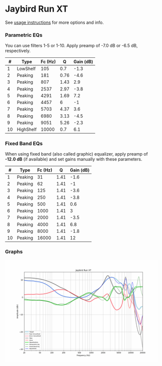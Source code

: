 # Jaybird Run XT
See [usage instructions](https://github.com/jaakkopasanen/AutoEq#usage) for more options and info.

### Parametric EQs
You can use filters 1-5 or 1-10. Apply preamp of -7.0 dB or -6.5 dB, respectively.

|   # | Type      |   Fc (Hz) |    Q |   Gain (dB) |
|-----|-----------|-----------|------|-------------|
|   1 | LowShelf  |       105 | 0.7  |        -1.3 |
|   2 | Peaking   |       181 | 0.76 |        -4.6 |
|   3 | Peaking   |       807 | 1.43 |         2.9 |
|   4 | Peaking   |      2537 | 2.97 |        -3.8 |
|   5 | Peaking   |      4291 | 1.69 |         7.2 |
|   6 | Peaking   |      4457 | 6    |        -1   |
|   7 | Peaking   |      5703 | 4.37 |         3.6 |
|   8 | Peaking   |      6980 | 3.13 |        -4.5 |
|   9 | Peaking   |      9051 | 5.26 |        -2.3 |
|  10 | HighShelf |     10000 | 0.7  |         6.1 |

### Fixed Band EQs
When using fixed band (also called graphic) equalizer, apply preamp of **-12.0 dB** (if available) and set gains manually with these parameters.

|   # | Type    |   Fc (Hz) |    Q |   Gain (dB) |
|-----|---------|-----------|------|-------------|
|   1 | Peaking |        31 | 1.41 |        -1.6 |
|   2 | Peaking |        62 | 1.41 |        -1   |
|   3 | Peaking |       125 | 1.41 |        -3.6 |
|   4 | Peaking |       250 | 1.41 |        -3.8 |
|   5 | Peaking |       500 | 1.41 |         0.6 |
|   6 | Peaking |      1000 | 1.41 |         3   |
|   7 | Peaking |      2000 | 1.41 |        -3.5 |
|   8 | Peaking |      4000 | 1.41 |         6.8 |
|   9 | Peaking |      8000 | 1.41 |        -1.8 |
|  10 | Peaking |     16000 | 1.41 |        12   |

### Graphs
![](./Jaybird%20Run%20XT.png)
